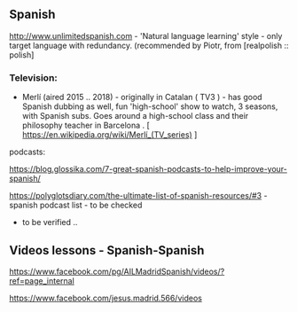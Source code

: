 
## Spanish

http://www.unlimitedspanish.com - 'Natural language learning' style - only target language with redundancy. (recommended by Piotr, from [realpolish :: polish]


### Television:

 * Merlí (aired 2015 .. 2018) - originally in Catalan ( TV3 ) - has good Spanish dubbing as well, fun 'high-school' show to watch, 3 seasons, with Spanish subs. Goes around a high-school class and their philosophy teacher in Barcelona .
 [ https://en.wikipedia.org/wiki/Merlí_(TV_series) ] 




podcasts: 


https://blog.glossika.com/7-great-spanish-podcasts-to-help-improve-your-spanish/

https://polyglotsdiary.com/the-ultimate-list-of-spanish-resources/#3 - spanish podcast list - to be checked

 - to be verified ..

## Videos lessons - Spanish-Spanish 

https://www.facebook.com/pg/AILMadridSpanish/videos/?ref=page_internal

https://www.facebook.com/jesus.madrid.566/videos


